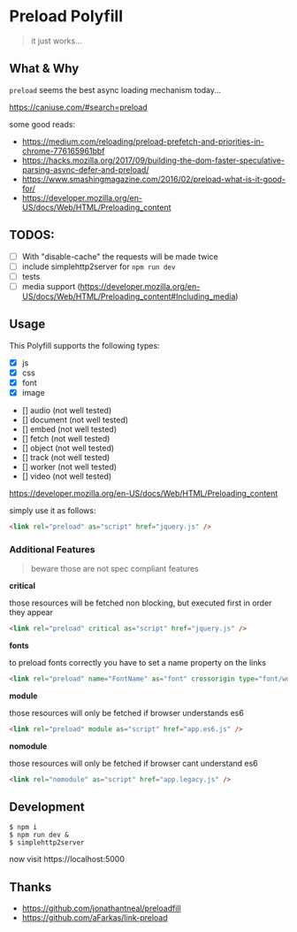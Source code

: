 # Preload Polyfill

> it just works...

## What & Why

`preload` seems the best async loading mechanism today...

https://caniuse.com/#search=preload

some good reads:

* https://medium.com/reloading/preload-prefetch-and-priorities-in-chrome-776165961bbf
* https://hacks.mozilla.org/2017/09/building-the-dom-faster-speculative-parsing-async-defer-and-preload/
* https://www.smashingmagazine.com/2016/02/preload-what-is-it-good-for/
* https://developer.mozilla.org/en-US/docs/Web/HTML/Preloading_content

TODOS:
-----

- [ ] With "disable-cache" the requests will be made twice
- [ ] include simplehttp2server for `npm run dev`
- [ ] tests 
- [ ] media support (https://developer.mozilla.org/en-US/docs/Web/HTML/Preloading_content#Including_media)

## Usage

This Polyfill supports the following types:

- [x] js
- [x] css
- [x] font
- [x] image
- [] audio (not well tested)
- [] document (not well tested)
- [] embed (not well tested)
- [] fetch (not well tested)
- [] object (not well tested)
- [] track (not well tested)
- [] worker (not well tested)
- [] video (not well tested)

https://developer.mozilla.org/en-US/docs/Web/HTML/Preloading_content

simply use it as follows:

```html
<link rel="preload" as="script" href="jquery.js" />
```


### Additional Features

> beware those are not spec compliant features

**critical**

those resources will be fetched non blocking, but executed first in order they appear

```html
<link rel="preload" critical as="script" href="jquery.js" />
```

**fonts**

to preload fonts correctly you have to set a name property on the links

```html
<link rel="preload" name="FontName" as="font" crossorigin type="font/woff2" href="font.woff2" />
```

**module**

those resources will only be fetched if browser understands es6

```html
<link rel="preload" module as="script" href="app.es6.js" />
```

**nomodule**

those resources will only be fetched if browser cant understand es6

```html
<link rel="nomodule" as="script" href="app.legacy.js" />
```


## Development

```
$ npm i
$ npm run dev &
$ simplehttp2server
```

now visit https://localhost:5000

## Thanks

* https://github.com/jonathantneal/preloadfill
* https://github.com/aFarkas/link-preload

